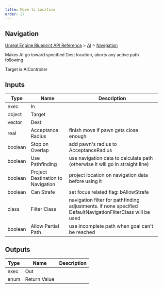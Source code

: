 ```yaml
---
title: Move to Location
order: 27
---
```

## Navigation

[Unreal Engine Blueprint API Reference](https://dev.epicgames.com/documentation/en-us/unreal-engine/BlueprintAPI) > [AI](https://dev.epicgames.com/documentation/en-us/unreal-engine/BlueprintAPI/AI) > [Navigation](https://dev.epicgames.com/documentation/en-us/unreal-engine/BlueprintAPI/AI/Navigation)

Makes AI go toward specified Dest location, aborts any active path following

Target is AIController

## Inputs

| Type | Name | Description |
| --- | --- | --- |
| exec | In |  |
| object | Target |  |
| vector | Dest |  |
| real | Acceptance Radius | finish move if pawn gets close enough |
| boolean | Stop on Overlap | add pawn's radius to AcceptanceRadius |
| boolean | Use Pathfinding | use navigation data to calculate path (otherwise it will go in straight line) |
| boolean | Project Destination to Navigation | project location on navigation data before using it |
| boolean | Can Strafe | set focus related flag: bAllowStrafe |
| class | Filter Class | navigation filter for pathfinding adjustments. If none specified DefaultNavigationFilterClass will be used |
| boolean | Allow Partial Path | use incomplete path when goal can't be reached |

## Outputs

| Type | Name | Description |
| --- | --- | --- |
| exec | Out |  |
| enum | Return Value |  |
